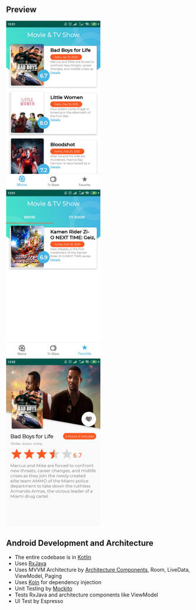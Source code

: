 ## Preview
<img src="https://github.com/ddiffa/rx-mvvm/blob/master/screenshot/1.jpg"
width="256">&nbsp;&nbsp;&nbsp;
<img src="https://github.com/ddiffa/rx-mvvm/blob/master/screenshot/2.jpg"
width="256">&nbsp;&nbsp;&nbsp;
<img src="https://github.com/ddiffa/rx-mvvm/blob/master/screenshot/3.jpg"
width="256">&nbsp;&nbsp;&nbsp;
## Android Development and Architecture
- The entire codebase is in [Kotlin](https://kotlinlang.org/)
- Uses [RxJava](http://reactivex.io)
- Uses MVVM Architecture by [Architecture Components](https://developer.android.com/topic/libraries/architecture/), Room, LiveData, ViewModel, Paging
- Uses [Koin](https://insert-koin.io) for dependency injection
- Unit Testing by [Mockito](https://github.com/mockito/mockito)
- Tests RxJava and architecture components like ViewModel
- UI Test by Espresso


